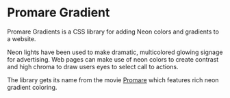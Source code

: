 # Promare Gradient

Promare Gradients is a CSS library for adding Neon colors and gradients to a website. 

Neon lights have been used to make dramatic, multicolored glowing signage for advertising. 
Web pages can make use of neon colors to create contrast and high chroma to draw users eyes to 
select call to actions.


The library gets its name from the movie [Promare](https://en.wikipedia.org/wiki/Promare) which features rich 
neon gradient coloring.